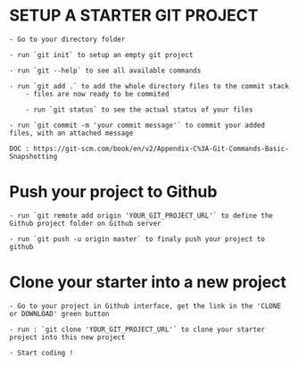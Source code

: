 # SETUP A STARTER GIT PROJECT

    - Go to your directory folder

    - run `git init` to setup an empty git project

    - run `git --help` to see all available commands

    - run `git add .` to add the whole directory files to the commit stack
        - files are now ready to be commited

        - run `git status` to see the actual status of your files

    - run `git commit -m 'your commit message'` to commit your added files, with an attached message

    DOC : https://git-scm.com/book/en/v2/Appendix-C%3A-Git-Commands-Basic-Snapshotting


# Push your project to Github

    - run `git remote add origin 'YOUR_GIT_PROJECT_URL'` to define the Github project folder on Github server

    - run `git push -u origin master` to finaly push your project to github


# Clone your starter into a new project

    - Go to your project in Github interface, get the link in the 'CLONE or DOWNLOAD' green button

    - run : `git clone 'YOUR_GIT_PROJECT_URL'` to clone your starter project into this new project

    - Start coding !
